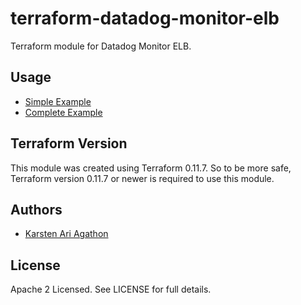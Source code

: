 terraform-datadog-monitor-elb
=================

Terraform module for Datadog Monitor ELB.



Usage
-----
* [Simple Example](https://github.com/traveloka/terraform-datadog-elb/tree/master/monitor/examples/simple)
* [Complete Example](https://github.com/traveloka/terraform-datadog-elb/tree/master/monitor/examples/complete)

Terraform Version
-----------------

This module was created using Terraform 0.11.7. 
So to be more safe, Terraform version 0.11.7 or newer is required to use this module.

Authors
-------

* [Karsten Ari Agathon](https://github.com/karstenaa)

License
-------

Apache 2 Licensed. See LICENSE for full details.
